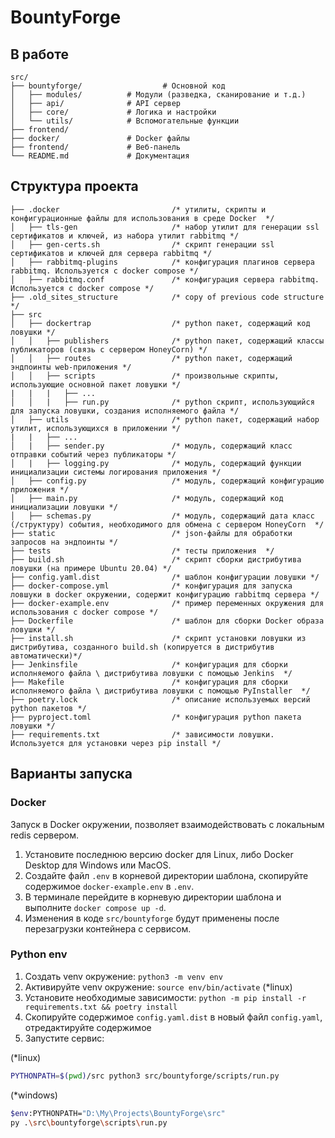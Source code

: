 # BountyForge

## В работе


```
src/
├── bountyforge/                  # Основной код
│   ├── modules/          # Модули (разведка, сканирование и т.д.)
│   ├── api/              # API сервер
│   ├── core/             # Логика и настройки
│   └── utils/            # Вспомогательные функции
├── frontend/               
├── docker/               # Docker файлы
├── frontend/             # Веб-панель
└── README.md             # Документация
```

## Структура проекта

    ├── .docker                         /* утилиты, скрипты и конфигурационные файлы для использования в среде Docker  */
    │   ├── tls-gen                     /* набор утилит для генерации ssl сертификатов и ключей, из набора утилит rabbitmq */
    │   ├── gen-certs.sh                /* скрипт генерации ssl сертификатов и ключей для сервера rabbitmq */
    │   ├── rabbitmq-plugins            /* конфигурация плагинов сервера rabbitmq. Используется с docker compose */
    │   ├── rabbitmq.conf               /* конфигурация сервера rabbitmq. Используется с docker compose */
    ├── .old_sites_structure            /* copy of previous code structure */
    ├── src
    │   ├── dockertrap                  /* python пакет, содержащий код ловушки */
    │   │   ├── publishers              /* python пакет, содержащий классы публикаторов (связь с сервером HoneyCorn) */
    │   │   ├── routes                  /* python пакет, содержащий эндпоинты web-приложения */
    │   │   ├── scripts                 /* произвольные скрипты, использующие основной пакет ловушки */
    |   |   |   ├── ...
    │   │   |   ├── run.py              /* python скрипт, использующийся для запуска ловушки, создания исполняемого файла */
    │   ├── utils                       /* python пакет, содержащий набор утилит, использующихся в приложении */
    |   |   ├── ...
    │   |   ├── sender.py               /* модуль, содержащий класс отправки событий через публикаторы */
    │   |   ├── logging.py              /* модуль, содержащий функции инициализации системы логирования приложения */
    │   ├── config.py                   /* модуль, содержащий конфигурацию приложения */
    │   ├── main.py                     /* модуль, содержащий код инициализации ловушки */
    │   ├── schemas.py                  /* модуль, содержащий дата класс (/структуру) события, необходимого для обмена с сервером HoneyCorn  */
    ├── static                          /* json-файлы для обработки запросов на эндпоинты */
    ├── tests                           /* тесты приложения  */
    ├── build.sh                        /* скрипт сборки дистрибутива ловушки (на примере Ubuntu 20.04) */
    ├── config.yaml.dist                /* шаблон конфигурации ловушки */
    ├── docker-compose.yml              /* конфигурация для запуска ловшуки в docker окружении, содержит конфигурацию rabbitmq сервера */
    ├── docker-example.env              /* пример переменных окружения для использования c docker compose */
    ├── Dockerfile                      /* шаблон для сборки Docker образа ловушки */
    ├── install.sh                      /* скрипт установки ловушки из дистрибутива, созданного build.sh (копируется в дистрибутив автоматически)*/
    ├── Jenkinsfile                     /* конфигурация для сборки исполняемого файла \ дистрибутива ловушки с помощью Jenkins  */
    ├── Makefile                        /* конфигурация для сборки исполняемого файла \ дистрибутива ловушки с помощью PyInstaller  */
    ├── poetry.lock                     /* описание используемых версий python пакетов */
    ├── pyproject.toml                  /* конфигурация python пакета ловушки */
    ├── requirements.txt                /* зависимости ловушки. Используется для установки через pip install */


## Варианты запуска

### Docker

Запуск в Docker окружении, позволяет взаимодействовать с локальным redis сервером.

1. Установите последнюю версию docker для Linux, либо Docker Desktop для Windows или MacOS.
2. Создайте файл `.env` в корневой директории шаблона, скопируйте содержимое `docker-example.env` в `.env`.
3. В терминале перейдите в корневую директории шаблона и выполните `docker compose up -d`.
4. Изменения в коде `src/bountyforge` будут применены после перезагрузки контейнера с сервисом.


### Python env

1. Создать venv окружение: `python3 -m venv env`
2. Активируйте venv окружение: `source env/bin/activate` (*linux)
3. Установите необходимые зависимости: `python -m pip install -r requirements.txt && poetry install`
4. Скопируйте содержимое `config.yaml.dist` в новый файл `config.yaml`, отредактируйте содержимое
5. Запустите сервис:  

(*linux)
```bash
PYTHONPATH=$(pwd)/src python3 src/bountyforge/scripts/run.py
```
 
(*windows)
```bash
$env:PYTHONPATH="D:\My\Projects\BountyForge\src"
py .\src\bountyforge\scripts\run.py
```

